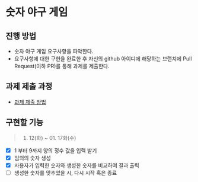 # 숫자 야구 게임

## 진행 방법

* 숫자 야구 게임 요구사항을 파악한다.
* 요구사항에 대한 구현을 완료한 후 자신의 github 아이디에 해당하는 브랜치에 Pull Request(이하 PR)를 통해 과제를 제출한다.

## 과제 제출 과정

* [과제 제출 방법](https://github.com/next-step/nextstep-docs/tree/master/precourse)

## 구현할 기능

> 01. 12(화) ~ 01. 17화(수)

- [x] 1 부터 9까지 양의 정수 값을 입력 받기
- [x] 임의의 숫자 생성
- [x] 사용자가 입력한 숫자와 생성한 숫자를 비교하여 결과 출력
- [ ] 생성한 숫자를 맞추었을 시, 다시 시작 혹은 종료